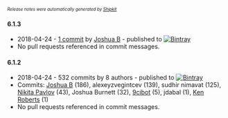 <sup><sup>*Release notes were automatically generated by [Shipkit](http://shipkit.org/)*</sup></sup>

#### 6.1.3
 - 2018-04-24 - [1 commit](https://github.com/basejump/gorm-tools/compare/v6.1.2...v6.1.3) by [Joshua B](https://github.com/basejump) - published to [![Bintray](https://img.shields.io/badge/Bintray-6.1.3-green.svg)](https://bintray.com/null/null/org.grails.plugins/6.1.3)
 - No pull requests referenced in commit messages.

#### 6.1.2
 - 2018-04-24 - 532 commits by 8 authors - published to [![Bintray](https://img.shields.io/badge/Bintray-6.1.2-green.svg)](https://bintray.com/null/null/org.grails.plugins/6.1.2)
 - Commits: [Joshua B](https://github.com/basejump) (186), alexeyzvegintcev (139), sudhir nimavat (125), [Nikita Pavlov](https://github.com/NickPavlov) (43), Joshua Burnett (32), [9cibot](https://github.com/9cibot) (5), jdabal (1), [Ken Roberts](https://github.com/ken-roberts) (1)
 - No pull requests referenced in commit messages.

